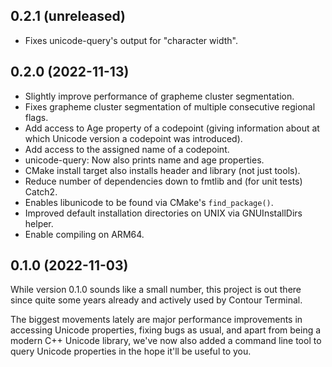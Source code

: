 ## 0.2.1 (unreleased)

- Fixes unicode-query's output for "character width".

## 0.2.0 (2022-11-13)

- Slightly improve performance of grapheme cluster segmentation.
- Fixes grapheme cluster segmentation of multiple consecutive regional flags.
- Add access to Age property of a codepoint (giving information about at which Unicode version a codepoint was introduced).
- Add access to the assigned name of a codepoint.
- unicode-query: Now also prints name and age properties.
- CMake install target also installs header and library (not just tools).
- Reduce number of dependencies down to fmtlib and (for unit tests) Catch2.
- Enables libunicode to be found via CMake's `find_package()`.
- Improved default installation directories on UNIX via GNUInstallDirs helper.
- Enable compiling on ARM64.

## 0.1.0 (2022-11-03)

While version 0.1.0 sounds like a small number, this project is out there since quite some years already
and actively used by Contour Terminal.

The biggest movements lately are major performance improvements in accessing Unicode properties,
fixing bugs as usual, and apart from being a modern C++ Unicode library, we've now also added
a command line tool to query Unicode properties in the hope it'll be useful to you.

